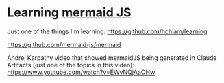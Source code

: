 # Learning [mermaid JS](https://github.com/mermaid-js/mermaid)

Just one of the things I'm learning. <https://github.com/hchiam/learning>

<https://github.com/mermaid-js/mermaid>

Andrej Karpathy video that showed mermaidJS being generated in Claude Artifacts (just one of the topics in this video): <https://www.youtube.com/watch?v=EWvNQjAaOHw>
